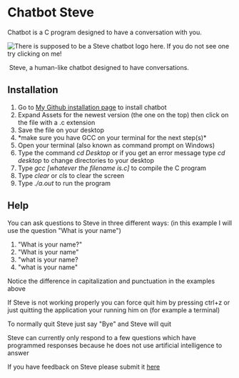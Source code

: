 # Chatbot Steve

Chatbot is a C program designed to have a conversation with you.

![There is supposed to be a Steve chatbot logo here. If you do not see one try clicking on me!](https://drive.google.com/uc?export=download&id=1Qlu4UcOTwtDJeiXOhB7W5HTHia36vHnY)




​												Steve, a human-like chatbot designed to have conversations.

## Installation

1. Go to [My Github installation page](https://github.com/rishaank/chatbot/releases) to install chatbot
2. Expand Assets for the newest version (the one on the top)  then click on the file with a .c extension
3. Save the file on your desktop
4. \*make sure you have GCC on your terminal for the next step(s)*
5. Open your terminal (also known as command prompt on Windows)
6. Type the command _cd Desktop_ or if you get an error message type _cd desktop_ to change directories to your desktop
7. Type _gcc [whatever the filename is.c]_  to compile the C program
8. Type _clear_ or _cls_ to clear the screen
9. Type _./a.out_ to run the program

## Help

You can ask questions to Steve in three different ways: (in this example I will use the question "What is your name")

1. "What is your name?"
2. "What is your name"
3. "what is your name?
4. "what is your name"

Notice the difference in capitalization and punctuation in the examples above

If Steve is not working properly you can force quit him by pressing ctrl+z or just quitting the application your running him  on (for example a terminal)

To normally quit Steve just say "Bye" and Steve will quit

Steve can currently only respond to a few questions which have programmed responses because he does not use artificial intelligence to answer

If you have feedback on Steve please submit it [here](https://docs.google.com/forms/d/e/1FAIpQLSdmnEe8kat5ihhBRUPY1omYYbarAuhq0q1_4vz_uJwsK30BgA/viewform)